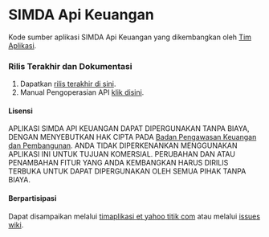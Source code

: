 # SIMDA Api Keuangan
Kode sumber aplikasi SIMDA Api Keuangan yang dikembangkan oleh [Tim Aplikasi](http://www.simda-online.com).

### Rilis Terakhir dan Dokumentasi

1. Dapatkan [rilis terakhir di sini](https://github.com/simda-id/simdaApiKeu/releases). 
2. Manual Pengoperasian API [klik disini](https://github.com/simda-id/simdaApiKeu/tree/master/manual).

#### Lisensi
APLIKASI SIMDA API KEUANGAN DAPAT DIPERGUNAKAN TANPA BIAYA, DENGAN MENYEBUTKAN HAK CIPTA PADA [Badan Pengawasan Keuangan dan Pembangunan](http://www.bpkp.go.id). ANDA TIDAK DIPERKENANKAN MENGGUNAKAN APLIKASI INI UNTUK TUJUAN KOMERSIAL. PERUBAHAN DAN ATAU PENAMBAHAN FITUR YANG ANDA KEMBANGKAN HARUS DIRILIS TERBUKA UNTUK DAPAT DIPERGUNAKAN OLEH SEMUA PIHAK TANPA BIAYA.

#### Berpartisipasi
Dapat disampaikan melalui [timaplikasi et yahoo titik com](http://www.simda-online.com) atau melalui [issues wiki](https://github.com/simda-id/simcan/issues).
